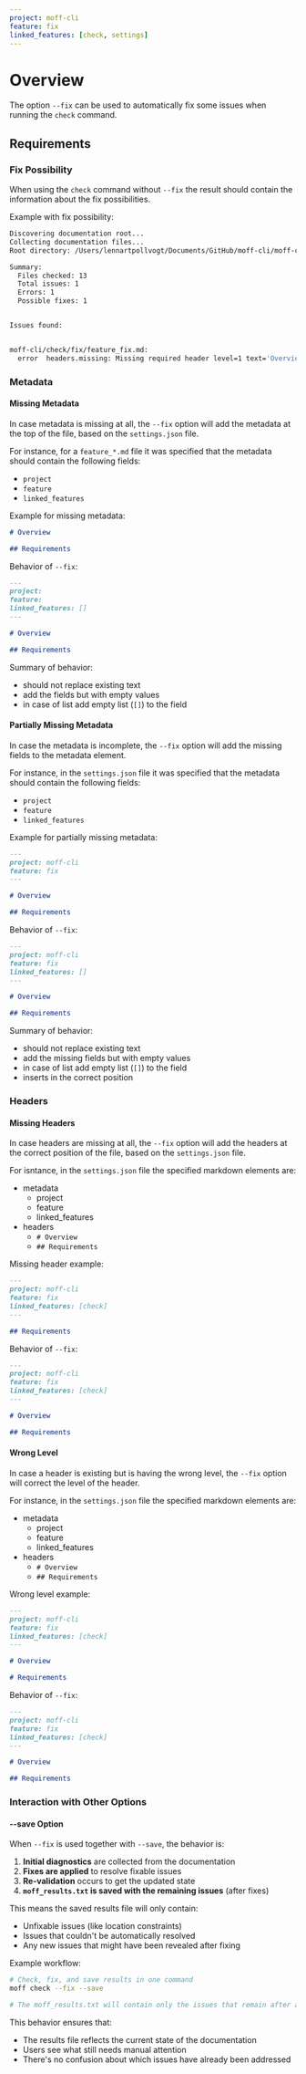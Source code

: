 ```yaml
---
project: moff-cli
feature: fix
linked_features: [check, settings]
---
```


# Overview

The option `--fix` can be used to automatically fix some issues when running the `check` command.

## Requirements

### Fix Possibility

When using the `check` command without `--fix` the result should contain the information about the fix possibilities.

Example with fix possibility:
```zsh
Discovering documentation root...
Collecting documentation files...
Root directory: /Users/lennartpollvogt/Documents/GitHub/moff-cli/moff-cli

Summary:
  Files checked: 13
  Total issues: 1
  Errors: 1
  Possible fixes: 1


Issues found:


moff-cli/check/fix/feature_fix.md:
  error  headers.missing: Missing required header level=1 text='Overview'
```

### Metadata

#### Missing Metadata

In case metadata is missing at all, the `--fix` option will add the metadata at the top of the file, based on the `settings.json` file.

For instance, for a `feature_*.md` file it was specified that the metadata should contain the following fields:
- `project`
- `feature`
- `linked_features`

Example for missing metadata:
```markdown
# Overview

## Requirements
```

Behavior of `--fix`:
```markdown
---
project:
feature:
linked_features: []
---

# Overview

## Requirements
```

Summary of behavior:
- should not replace existing text
- add the fields but with empty values
- in case of list add empty list (`[]`) to the field

#### Partially Missing Metadata

In case the metadata is incomplete, the `--fix` option will add the missing fields to the metadata element.

For instance, in the `settings.json` file it was specified that the metadata should contain the following fields:
- `project`
- `feature`
- `linked_features`

Example for partially missing metadata:
```markdown
---
project: moff-cli
feature: fix
---

# Overview

## Requirements
```

Behavior of `--fix`:
```markdown
---
project: moff-cli
feature: fix
linked_features: []
---

# Overview

## Requirements
```

Summary of behavior:
- should not replace existing text
- add the missing fields but with empty values
- in case of list add empty list (`[]`) to the field
- inserts in the correct position

### Headers

#### Missing Headers

In case headers are missing at all, the `--fix` option will add the headers at the correct position of the file, based on the `settings.json` file.

For isntance, in the `settings.json` file the specified markdown elements are:
- metadata
  - project
  - feature
  - linked_features
- headers
  - `# Overview`
  - `## Requirements`

Missing header example:
```markdown
---
project: moff-cli
feature: fix
linked_features: [check]
---

## Requirements
```

Behavior of `--fix`:
```markdown
---
project: moff-cli
feature: fix
linked_features: [check]
---

# Overview

## Requirements
```

#### Wrong Level

In case a header is existing but is having the wrong level, the `--fix` option will correct the level of the header.

For instance, in the `settings.json` file the specified markdown elements are:
- metadata
  - project
  - feature
  - linked_features
- headers
  - `# Overview`
  - `## Requirements`

Wrong level example:
```markdown
---
project: moff-cli
feature: fix
linked_features: [check]
---

# Overview

# Requirements
```

Behavior of `--fix`:
```markdown
---
project: moff-cli
feature: fix
linked_features: [check]
---

# Overview

## Requirements
```

### Interaction with Other Options

#### --save Option

When `--fix` is used together with `--save`, the behavior is:

1. **Initial diagnostics** are collected from the documentation
2. **Fixes are applied** to resolve fixable issues
3. **Re-validation** occurs to get the updated state
4. **`moff_results.txt` is saved with the remaining issues** (after fixes)

This means the saved results file will only contain:
- Unfixable issues (like location constraints)
- Issues that couldn't be automatically resolved
- Any new issues that might have been revealed after fixing

Example workflow:
```bash
# Check, fix, and save results in one command
moff check --fix --save

# The moff_results.txt will contain only the issues that remain after automatic fixes
```

This behavior ensures that:
- The results file reflects the current state of the documentation
- Users see what still needs manual attention
- There's no confusion about which issues have already been addressed
